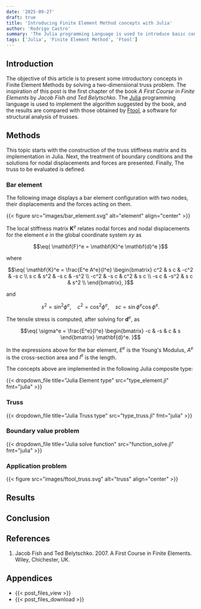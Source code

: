 ```yaml
---
date: '2025-09-27'
draft: true
title: 'Introducing Finite Element Method concepts with Julia'
author: 'Rodrigo Castro'
summary: 'The Julia programming Language is used to introduce basic concepts in Finite Element Methods by solving a two-dimensional truss problem.'
tags: ['Julia', 'Finite Element Method', 'Ftool']
---
```


## Introduction
The objective of this article is to present some introductory concepts in Finite Element Methods by solving a two-dimensional truss problem. The inspiration of this post is the first chapter of the book *A First Course in Finite Elements* by *Jacob Fish and Ted Belytschko*. The [Julia] programming language is used to implement the algorithm suggested by the book, and the results are compared with those obtained by [Ftool], a software for structural analysis of trusses.

## Methods
This topic starts with the construction of the truss stiffness matrix and its implementation in Julia. Next, the treatment of boundary conditions and the solutions for nodal displacements and forces are presented. Finally, The truss to be evaluated is defined.

### Bar element
The following image displays a bar element configuration with two nodes, their displacements and the forces acting on them.

{{< figure src="images/bar_element.svg" alt="element" align="center" >}}

The local stiffness matrix $\mathbf{K}^e$ relates nodal forces and nodal displacements for the element $e$ in the global coordinate system $xy$ as

$$\eq{
\mathbf{F}^e = \mathbf{K}^e \mathbf{d}^e
}$$

where

$$\eq{
\mathbf{K}^e = \frac{E^e A^e}{l^e}
\begin{bmatrix}
c^2 & s c & -c^2 & -s c \\
s c & s^2 & -s c & -s^2 \\
-c^2 & -s c & c^2 & s c \\
-s c & -s^2 & s c & s^2 \\
\end{bmatrix},
}$$

and

$$
s^2 = \sin^2\phi^e, \quad c^2 = \cos^2\phi^e, \quad s c = \sin\phi^e \cos\phi^e.
$$

The tensile stress is computed, after solving for $\mathbf{d}^e$, as

$$\eq{
\sigma^e = \frac{E^e}{l^e} 
\begin{bmatrix}
-c & -s & c & s
\end{bmatrix}
\mathbf{d}^e.
}$$

In the expressions above for the bar element, $E^e$ is the Young's Modulus, $A^e$ is the cross-section area and $l^e$ is the length.

The concepts above are implemented in the following Julia composite type:

{{< dropdown_file title="Julia Element type" src="type_element.jl" fmt="julia" >}}

### Truss

{{< dropdown_file title="Julia Truss type" src="type_truss.jl" fmt="julia" >}}

### Boundary value problem

{{< dropdown_file title="Julia solve function" src="function_solve.jl" fmt="julia" >}}

### Application problem

{{< figure src="images/ftool_truss.svg" alt="truss" align="center" >}}

## Results


## Conclusion


## References
1. Jacob Fish and Ted Belytschko. 2007. A First Course in Finite Elements. Wiley, Chichester, UK.


## Appendices
* {{< post_files_view >}}
* {{< post_files_download >}}

<!--Links-->
[Julia]: https://julialang.org/
[Ftool]: https://www.ftool.com.br/Ftool/
